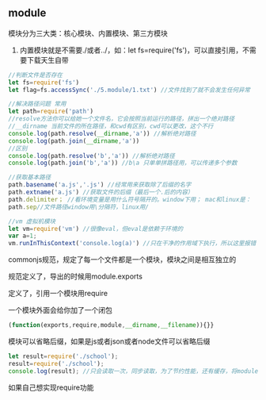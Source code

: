 ## module

模块分为三大类：核心模块、内置模块、第三方模块

1. 内置模块就是不需要./或者../，如：let fs=require('fs')，可以直接引用，不需要下载天生自带

```javascript
//判断文件是否存在
let fs=require('fs')
let flag=fs.accessSync('./5.module/1.txt') //文件找到了就不会发生任何异常
```

```javascript
//解决路径问题 常用
let path=require('path')
//resolve方法你可以给她一个文件名，它会按照当前运行的路径，拼出一个绝对路径
//__dirname 当前文件的所在路径，和cwd有区别，cwd可以更改，这个不行
console.log(path.resolve(__dirname,'a')) //解析绝对路径
console.log(path.join(__dirname,'a')) 
//区别
console.log(path.resolve('b','a')) //解析绝对路径
console.log(path.join('b','a')) //b\a 只单单拼路径用，可以传递多个参数 

//获取基本路径
path.basename('a.js','.js') //经常用来获取除了后缀的名字
path.extname('a.js') //获取文件的后缀（最后一个.后的内容）
path.delimiter； //看环境变量是用什么符号隔开的。window下用； mac和linux是：
path.sep//文件路径window用\分隔符，linux用/

//vm 虚拟机模块 
let vm=require('vm') //很像eval，但eval是依赖于环境的
var a=1;
vm.runInThisContext('console.log(a)') //只在干净的作用域下执行，所以这里报错
```

commonjs规范，规定了每一个文件都是一个模块，模块之间是相互独立的

规范定义了，导出的时候用module.exports

定义了，引用一个模块用require

一个模块外面会给你加了一个闭包

```javascript
(function(exports,require,module,__dirname,__filename)){}}
```

模块可以省略后缀，如果是js或者json或者node文件可以省略后缀

```javascript
let result=require('./school');
result=require('./school');
console.log(result); //只会读取一次，同步读取，为了节约性能，还有缓存，将module.exports后面的结果进行缓存，如果有直接把缓存返回去
```

如果自己想实现require功能



